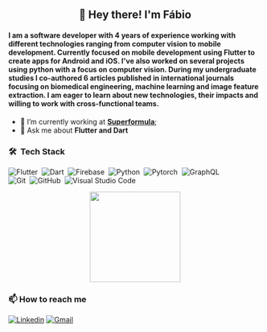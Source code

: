 <h2 align="center"> 👋 Hey there! I'm Fábio </h2>

#### I am a software developer with 4 years of experience working with different technologies ranging from computer vision to mobile development. Currently focused on mobile development using Flutter to create apps for Android and iOS. I've also worked on several projects using python with a focus on computer vision. During my undergraduate studies I co-authored 6 articles published in international journals focusing on biomedical engineering, machine learning and image feature extraction. I am eager to learn about new technologies, their impacts and willing to work with cross-functional teams.

- 🔭 I’m currently working at **[Superformula](https://www.superformula.com)**;
- 💬 Ask me about **Flutter and Dart**

### 🛠 &nbsp;Tech Stack

![Flutter](https://img.shields.io/badge/-Flutter-05122A?style=flat&logo=flutter&logoColor=33A6E8)&nbsp;
![Dart](https://img.shields.io/badge/-Dart-05122A?style=flat&logo=dart&logoColor=33A6E8)&nbsp;
![Firebase](https://img.shields.io/badge/-Firebase-05122A?style=flat&logo=firebase)&nbsp;
![Python](https://img.shields.io/badge/-Python-05122A?style=flat&logo=python)&nbsp;
![Pytorch](https://img.shields.io/badge/-Pytorch-05122A?style=flat&logo=pytorch)&nbsp;
![GraphQL](https://img.shields.io/badge/-GraphQL-05122A?style=flat&logo=graphql&logoColor=E10098)&nbsp;\
![Git](https://img.shields.io/badge/-Git-05122A?style=flat&logo=git)&nbsp;
![GitHub](https://img.shields.io/badge/-GitHub-05122A?style=flat&logo=github)&nbsp;
![Visual Studio Code](https://img.shields.io/badge/-Visual%20Studio%20Code-05122A?style=flat&logo=visual-studio-code&logoColor=007ACC)&nbsp;

<p align="center">
<a href="https://github.com/FabioXimenes">
  <img height="180em" src="https://github-readme-stats-eight-theta.vercel.app/api?username=FabioXimenes&show_icons=true&theme=algolia&include_all_commits=true&count_private=true&hide=contribs"/>
</a>
</p>

### :mailbox: How to reach me
[![Linkedin](https://img.shields.io/badge/linkedin-%230077B5.svg?&style=for-the-badge&logo=linkedin&logoColor=white)](https://www.linkedin.com/in/fabio-ximenes)
[![Gmail](https://img.shields.io/badge/Gmail-D14836?style=for-the-badge&logo=gmail&logoColor=white)](mailto:fabio.ximenes99@gmail.com)
